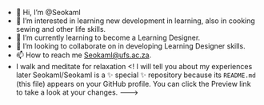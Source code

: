 - 👋 Hi, I’m @Seokaml
- 👀 I’m interested in learning new development in learning, also in cooking sewing and other life skills.
- 🌱 I’m currently learning to become a Learning Designer.
- 💞️ I’m looking to collaborate on in developing Learning Designer skills.
- 📫 How to reach me Seokaml@ufs.ac.za.
-   I walk and meditate for relaxation
<! I will tell you about my experiences later
Seokaml/Seokaml is a ✨ special ✨ repository because its `README.md` (this file) appears on your GitHub profile.
You can click the Preview link to take a look at your changes.
--->
